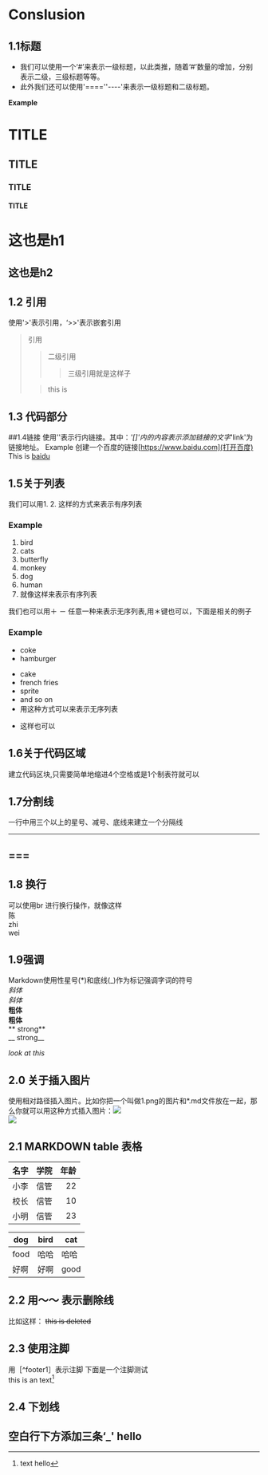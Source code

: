# Conslusion
## 1.1标题 
* 我们可以使用一个‘#’来表示一级标题，以此类推，随着‘#’数量的增加，分别表示二级，三级标题等等。
* 此外我们还可以使用'====''----'来表示一级标题和二级标题。


**Example**
# TITLE
## TITLE
### TITLE
#### TITLE
这也是h1
====
这也是h2
----





## 1.2 引用
使用'>'表示引用，‘>>'表示嵌套引用
> 引用
>> 二级引用
>>> 三级引用就是这样子
>
>> this is 

## 1.3 代码部分

##1.4链接
使用'[](link)'表示行内链接。其中：*'[]'内的内容表示添加链接的文字*'link'为链接地址。
Example
创建一个百度的链接[https://www.baidu.com](打开百度)
This is [baidu](https://www.baidu.com/)
## 1.5关于列表
 我们可以用1. 2. 这样的方式来表示有序列表
### Example
1. bird
2. cats
3. butterfly
4. monkey
5. dog
6. human
7. 就像这样来表示有序列表

我们也可以用＋ － 任意一种来表示无序列表,用＊键也可以，下面是相关的例子

### Example
+ coke
+ hamburger
- cake
- french fries
- sprite
- and so on
- 用这种方式可以来表示无序列表

* 这样也可以

## 1.6关于代码区域

建立代码区块,只需要简单地缩进4个空格或是1个制表符就可以
## 1.7分割线
一行中用三个以上的星号、减号、底线来建立一个分隔线
***
===
---

## 1.8 换行
可以使用br 进行换行操作，就像这样<br>
陈<br>zhi<br>wei<br>
## 1.9强调
Markdown使用性星号(*)和底线(_)作为标记强调字词的符号<br>
*斜体*<br>
 _斜体_<br>
 **粗体**<br>
 __粗体__<br>
 ** strong**<br>
__ strong__

_look at this_
## 2.0 关于插入图片

使用相对路径插入图片。比如你把一个叫做1.png的图片和*.md文件放在一起，那么你就可以用这种方式插入图片：![](1.png)
<br>![](https://link.zhihu.com/?target=https%3A//raw.githubusercontent.com/smshen/MarkdownPhotos/master/Res/test.jpg)
## 2.1 MARKDOWN table 表格
| 名字        | 学院           | 年龄  |
| ------------- |:-------------:| -----:|
| 小李          | 信管          | 22 |
| 校长      | 信管              |  10 |
| 小明 |       信管                  |    23 |


dog | bird | cat
----|------|----
food| 哈哈  |哈哈
 好啊|好啊   |good
 


## 2.2 用～～ 表示删除线
比如这样：
~~this is deleted~~
## 2.3 使用注脚
用［^footer1］表示注脚
下面是一个注脚测试<br>
this is an text[^footer]
[^footer]:text
hello[^hello]
[^hello]:hi
## 2.4 下划线
空白行下方添加三条‘_'
hello
---
